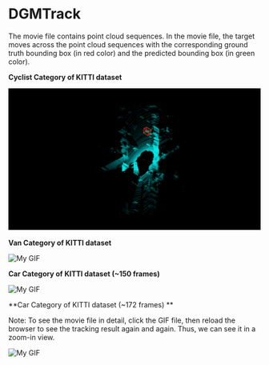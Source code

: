 # DGMTrack

The movie file contains point cloud sequences. In the movie file, the target moves across the point cloud sequences with the corresponding ground truth bounding box (in red color) and the predicted bounding box (in green color).



**Cyclist Category of KITTI dataset**

![My GIF](cyclist_animated.gif)




**Van Category of KITTI dataset**

![My GIF](animation_van148(0).gif)



**Car Category of KITTI dataset (~150 frames)**

![My GIF](animated_car150.gif)



**Car Category of KITTI dataset (~172 frames) **

Note: To see the movie file in detail, click the GIF file, then reload the browser to see the tracking result again and again. Thus, we can see it in a zoom-in view.

![My GIF](caranimation_172.gif)

